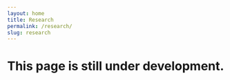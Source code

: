 ```yaml
---
layout: home
title: Research
permalink: /research/
slug: research
---
```


# This page is still under development.
